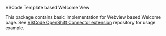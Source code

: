 VSCode Template based Welcome View

This package contains basic implementation for Webview based Welcome page.
See [VSCode OpenShift Connector extension](https://github.com/redhat-developer/vscode-openshift-tools) repository for usage example.
